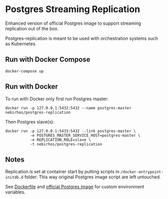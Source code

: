 Postgres Streaming Replication
==============================

Enhanced version of official Postgres image to support streaming replication
out of the box.

Postgres-replication is meant to be used with orchestration systems such as Kubernetes.


Run with Docker Compose
-----------------------

```
docker-compose up
```


Run with Docker
---------------

To run with Docker only first run Postgres master:

```
docker run -p 127.0.0.1:5432:5432 --name postgres-master nebirhos/postgres-replication
```


Then Postgres slave(s):

```
docker run -p 127.0.0.1:5433:5432 --link postgres-master \
           -e POSTGRES_MASTER_SERVICE_HOST=postgres-master \
           -e REPLICATION_ROLE=slave \
           -t nebirhos/postgres-replication
```


Notes
-----

Replication is set at container start by putting scripts in `/docker-entrypoint-initdb.d` folder.
This way original Postgres image script are left untouched.

See [Dockerfile](Dockerfile) and [official Postgres image](https://hub.docker.com/_/postgres/)
for custom environment variables.
